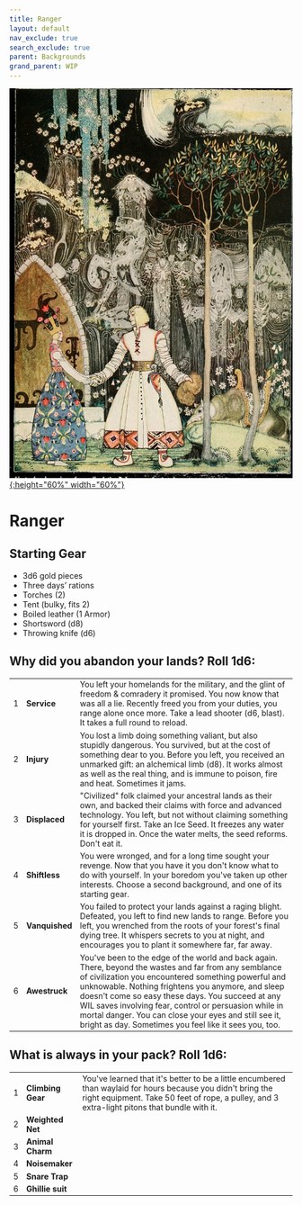```yaml
---
title: Ranger
layout: default
nav_exclude: true
search_exclude: true
parent: Backgrounds
grand_parent: WIP
---
```


[![Alt text](/img/backgrounds/ranger.jpg "East of the Sun and West of the Moon, illustrated by Kay Nielsen"){:height="60%" width="60%"}](/img/backgrounds/ranger.jpg)

# Ranger

## Starting Gear

- 3d6 gold pieces
- Three days’ rations
- Torches (2)
- Tent (bulky, fits 2)
- Boiled leather (1 Armor)
- Shortsword (d8)
- Throwing knife (d6)

## Why did you abandon your lands? Roll 1d6:

|      |      |      |
| ---- | ---- | ---- |
| 1    |**Service** | You left your homelands for the military, and the glint of freedom & comradery it promised. You now know that was all a lie. Recently freed you from your duties, you range alone once more. Take a lead shooter (d6, blast). It takes a full round to reload. |
| 2    |**Injury** | You lost a limb doing something valiant, but also stupidly dangerous. You survived, but at the cost of something dear to you. Before you left, you received an unmarked gift: an alchemical limb (d8). It works almost as well as the real thing, and is immune to poison, fire and heat. Sometimes it jams. |
| 3    | **Displaced**| "Civilized" folk claimed your ancestral lands as their own, and backed their claims with force and advanced technology. You left, but not without claiming something for yourself first. Take an Ice Seed. It freezes any water it is dropped in. Once the water melts, the seed reforms. Don't eat it. |
| 4    | **Shiftless**| You were wronged, and for a long time sought your revenge. Now that you have it you don't know what to do with yourself. In your boredom you've taken up other interests. Choose a second background, and one of its starting gear. |
| 5    |**Vanquished**| You failed to protect your lands against a raging blight. Defeated, you left to find new lands to range. Before you left, you wrenched from the roots of your forest's final dying tree. It whispers secrets to you at night, and encourages you to plant it somewhere far, far away.|     
| 6    |**Awestruck**| You've been to the edge of the world and back again. There, beyond the wastes and far from any semblance of civilization you encountered something powerful and unknowable. Nothing frightens you anymore, and sleep doesn't come so easy these days. You succeed at any WIL saves involving fear, control or persuasion while in mortal danger. You can close your eyes and still see it, bright as day. Sometimes you feel like it sees you, too. |  

## What is always in your pack? Roll 1d6:

|      |                          |                                                              |
| ---- | ------------------------ | ------------------------------------------------------------ |
| 1    | **Climbing Gear** | You've learned that it's better to be a little encumbered than waylaid for hours because you didn't bring the right equipment. Take 50 feet of rope, a pulley, and 3 extra-light pitons that bundle with it.   |
| 2    | **Weighted Net** |   |
| 3    | **Animal Charm**  | |
| 4    | **Noisemaker** |  |
| 5    | **Snare Trap**|  |
| 6    | **Ghillie suit** | |
